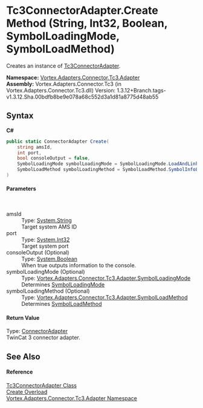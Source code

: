 # Tc3ConnectorAdapter.Create Method (String, Int32, Boolean, SymbolLoadingMode, SymbolLoadMethod)
 

Creates an instance of <a href="T_Vortex_Adapters_Connector_Tc3_Adapter_Tc3ConnectorAdapter.md">Tc3ConnectorAdapter</a>.

**Namespace:**&nbsp;<a href="N_Vortex_Adapters_Connector_Tc3_Adapter.md">Vortex.Adapters.Connector.Tc3.Adapter</a><br />**Assembly:**&nbsp;Vortex.Adapters.Connector.Tc3 (in Vortex.Adapters.Connector.Tc3.dll) Version: 1.3.12+Branch.tags-v1.3.12.Sha.00bdfb8be9e078a68c552d3a1d81a8775d48ab55

## Syntax

**C#**<br />
``` C#
public static ConnectorAdapter Create(
	string amsId,
	int port,
	bool consoleOutput = false,
	SymbolLoadingMode symbolLoadingMode = SymbolLoadingMode.LoadAndLinkOnTheFly,
	SymbolLoadMethod symbolLoadingMethod = SymbolLoadMethod.SymbolInfoLoader
)
```


#### Parameters
&nbsp;<dl><dt>amsId</dt><dd>Type: <a href="https://docs.microsoft.com/dotnet/api/system.string" target="_blank">System.String</a><br />Target system AMS ID</dd><dt>port</dt><dd>Type: <a href="https://docs.microsoft.com/dotnet/api/system.int32" target="_blank">System.Int32</a><br />Target system port</dd><dt>consoleOutput (Optional)</dt><dd>Type: <a href="https://docs.microsoft.com/dotnet/api/system.boolean" target="_blank">System.Boolean</a><br />When true outputs information to the console.</dd><dt>symbolLoadingMode (Optional)</dt><dd>Type: <a href="T_Vortex_Adapters_Connector_Tc3_Adapter_SymbolLoadingMode.md">Vortex.Adapters.Connector.Tc3.Adapter.SymbolLoadingMode</a><br />Determines <a href="T_Vortex_Adapters_Connector_Tc3_Adapter_SymbolLoadingMode.md">SymbolLoadingMode</a></dd><dt>symbolLoadingMethod (Optional)</dt><dd>Type: <a href="T_Vortex_Adapters_Connector_Tc3_Adapter_SymbolLoadMethod.md">Vortex.Adapters.Connector.Tc3.Adapter.SymbolLoadMethod</a><br />Determines <a href="T_Vortex_Adapters_Connector_Tc3_Adapter_SymbolLoadMethod.md">SymbolLoadMethod</a></dd></dl>

#### Return Value
Type: <a href="T_Vortex_Connector_ConnectorAdapter.md">ConnectorAdapter</a><br />TwinCat 3 connector adapter.

## See Also


#### Reference
<a href="T_Vortex_Adapters_Connector_Tc3_Adapter_Tc3ConnectorAdapter.md">Tc3ConnectorAdapter Class</a><br /><a href="Overload_Vortex_Adapters_Connector_Tc3_Adapter_Tc3ConnectorAdapter_Create.md">Create Overload</a><br /><a href="N_Vortex_Adapters_Connector_Tc3_Adapter.md">Vortex.Adapters.Connector.Tc3.Adapter Namespace</a><br />